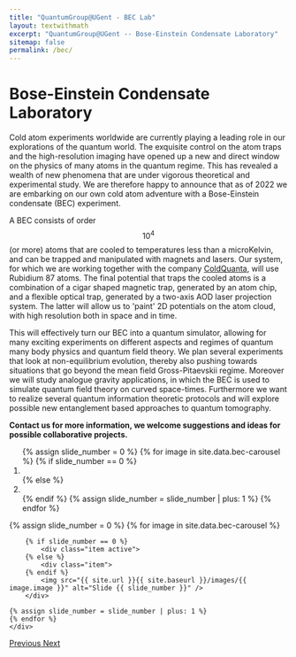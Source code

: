 ```yaml
---
title: "QuantumGroup@UGent - BEC Lab"
layout: textwithmath
excerpt: "QuantumGroup@UGent -- Bose-Einstein Condensate Laboratory"
sitemap: false
permalink: /bec/
---
```



# Bose-Einstein Condensate Laboratory















Cold atom experiments worldwide are currently playing a leading role in our explorations of the quantum world. The exquisite control on the atom traps and the high-resolution imaging have opened up a new and direct window on the physics of many atoms in the quantum regime. This has revealed a wealth of new phenomena that are under vigorous theoretical and experimental study. We are therefore happy to announce that as of 2022 we are embarking on our own cold atom adventure with a Bose-Einstein condensate (BEC) experiment.

A BEC consists of order $$10^4$$ (or more) atoms that are cooled to temperatures less than a microKelvin, and can be trapped and manipulated with magnets and lasers. Our system, for which we are working together with the company [ColdQuanta](https://www.coldquanta.com/), will use Rubidium 87 atoms. The final potential that traps the cooled atoms is a combination of a cigar shaped magnetic trap, generated by an atom chip, and a flexible optical trap, generated by a two-axis AOD laser projection system. The latter will allow us to 'paint' 2D potentials on the atom cloud, with high resolution both in space and in time.  

This will effectively turn our BEC into a quantum simulator, allowing for many exciting experiments on different aspects and regimes of quantum many body physics and quantum field theory. We plan several experiments that look at non-equilibrium evolution, thereby also pushing towards situations that go beyond the mean field Gross-Pitaevskii regime. Moreover we will study analogue gravity applications, in which the BEC is used to simulate quantum field theory on curved space-times. Furthermore we want to realize several quantum information theoretic protocols and will explore possible new entanglement based approaches to quantum tomography.

<b> Contact us for more information, we welcome suggestions and ideas for possible collaborative projects. </b>


<div markdown="0" id="carousel" class="carousel slide" data-ride="carousel" data-interval="5000" data-pause="hover" >
    <!-- Menu -->
    <ol class="carousel-indicators">
        {% assign slide_number = 0 %}
        {% for image in site.data.bec-carousel %}
        {% if slide_number == 0 %}
            <li data-target="#carousel" data-slide-to="{{ slide_number }}" class="active"></li>
        {% else %}
        <li data-target="#carousel" data-slide-to="{{ slide_number }}"></li>
        {% endif %}
        {% assign slide_number = slide_number | plus: 1 %}
        {% endfor %}
    </ol>
    <!-- Items -->
    <div class="carousel-inner" markdown="0">
    {% assign slide_number = 0 %}
    {% for image in site.data.bec-carousel %}

        {% if slide_number == 0 %}
            <div class="item active">
        {% else %}
            <div class="item">
        {% endif %}
            <img src="{{ site.url }}{{ site.baseurl }}/images/{{ image.image }}" alt="Slide {{ slide_number }}" />
        </div>

    {% assign slide_number = slide_number | plus: 1 %}
    {% endfor %}
    </div>
  <a class="left carousel-control" href="#carousel" role="button" data-slide="prev">
    <span class="glyphicon glyphicon-chevron-left" aria-hidden="true"></span>
    <span class="sr-only">Previous</span>
  </a>
  <a class="right carousel-control" href="#carousel" role="button" data-slide="next">
    <span class="glyphicon glyphicon-chevron-right" aria-hidden="true"></span>
    <span class="sr-only">Next</span>
  </a>
</div>








